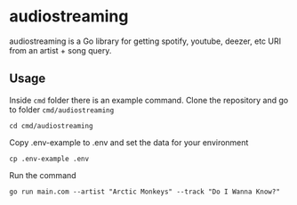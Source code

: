 # audiostreaming
audiostreaming is a Go library for getting spotify, youtube, deezer, etc URI from an artist + song query.

## Usage ##

Inside ```cmd``` folder there is an example command. Clone the repository and go to folder ```cmd/audiostreaming```
```console
cd cmd/audiostreaming
```

Copy .env-example to .env and set the data for your environment
```console
cp .env-example .env
```

Run the command
```console
go run main.com --artist "Arctic Monkeys" --track "Do I Wanna Know?"
```
